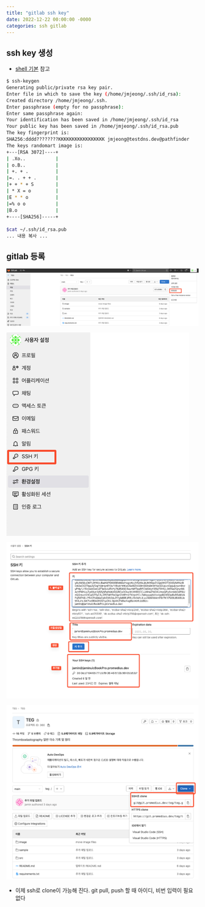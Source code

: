```yaml
---
title: "gitlab ssh key"
date: 2022-12-22 00:00:00 -0000
categories: ssh gitlab
---
```


## ssh key 생성
- [shell 기본](https://git.testdns.dev/documents/home/-/wikis/shell%20bash%20기준) 참고

```bash
$ ssh-keygen
Generating public/private rsa key pair.
Enter file in which to save the key (/home/jmjeong/.ssh/id_rsa): 
Created directory /home/jmjeong/.ssh.
Enter passphrase (empty for no passphrase):
Enter same passphrase again:
Your identification has been saved in /home/jmjeong/.ssh/id_rsa
Your public key has been saved in /home/jmjeong/.ssh/id_rsa.pub
The key fingerprint is:
SHA256:dddd????????KKKKKKKKKKKKKKKKK jmjeong@testdns.dev@pathfinder
The keys randomart image is:
+---[RSA 3072]----+
| .Xo..           |
| o.B..           |
| +. + .          |
|=. . + + .       |
|+ + * + S        |
| * X = o         |
|E * * o          |
|=% o o           |
|B.o              |
+----[SHA256]-----+

$cat ~/.ssh/id_rsa.pub
... 내용 복사 ...
```

## gitlab 등록
![SCR-20220520-jwc](https://raw.githubusercontent.com/JaminJeong/blog/main/_posts/uploads/3dfbce71ec6f00269d5d6085f59807ac/SCR-20220520-jwc.png)

![SCR-20220520-jzu](https://raw.githubusercontent.com/JaminJeong/blog/main/_posts/uploads/fbba95f9d02d5a234b39ad270f548637/SCR-20220520-jzu.png)

![SCR-20220520-k0s](https://raw.githubusercontent.com/JaminJeong/blog/main/_posts/uploads/09e6a1a1fb2dc758dab67eb81e756499/SCR-20220520-k0s.png)

![SCR-20220520-k2d](https://raw.githubusercontent.com/JaminJeong/blog/main/_posts/uploads/05028368d07fa3ad6590d1d322a87dd9/SCR-20220520-k2d.png)

- 이제 ssh로 clone이 가능해 진다. git pull, push 할 때 아이디, 비번 입력이 필요 없다